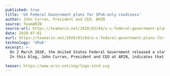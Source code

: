 ```yaml
---
published: true
title: 'US Federal Government plans for IPv6-only readiness'
author: John Curran, President and CEO, ARIN
source: TeamARIN
source-url: https://teamarin.net/2020/03/04/u-s-federal-government-plans-for-ipv6-only-readiness/
date: 2020-07-01
eurl: https://teamarin.net/2020/03/04/u-s-federal-government-plans-for-ipv6-only-readiness/
technology: 'SRv6'
excerpt: >-
  On 2 March 2020, the United States Federal Government released a statement about their plan to transition the majority of U.S. Government networks and services to IPv6-only networks inside the next five years. The new draft requires that "at least 80% of IP-enabled assets on federal networks are IPv6-only by the end of fiscal 2025".<br />
  In this blog, John Curran, President and CEO at ARIN, indicates that "Now is the time to begin your IPv6 planning and deployment, if you haven’t already."

teaser: https://www.arin.net/img/logo-stnd.svg
---
```

